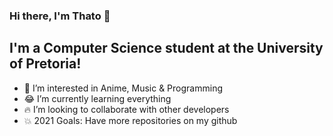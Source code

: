 ### Hi there, I'm Thato :wave:

## I'm a Computer Science student at the University of Pretoria!
- 👀 I’m interested in Anime, Music & Programming
- :joy: I’m currently learning everything 
- :fire: I’m looking to collaborate with other developers
- :boom: 2021 Goals: Have more repositories on my github
